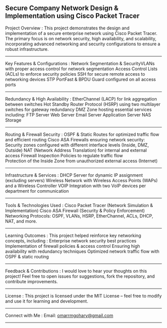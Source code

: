 Secure Company Network Design & Implementation using Cisco Packet Tracer 
--------------------------------------------------------------------------------------------------------------------------------------------------------------------------------------------------------------

Project Overview :
This project demonstrates the design and implementation of a secure enterprise network using Cisco Packet Tracer. The primary focus is on network security, high availability, and scalability, incorporating advanced networking and security configurations to ensure a robust infrastructure.

--------------------------------------------------------------------------------------------------------------------------------------------------------------------------------------------------------------

Key Features & Configurations :
  Network Segmentation & SecurityVLANs with proper access control for network segmentation
  Access Control Lists (ACLs) to enforce security policies
  SSH for secure remote access to networking devices
  STP PortFast & BPDU Guard configured on all access ports

--------------------------------------------------------------------------------------------------------------------------------------------------------------------------------------------------------------
  
Redundancy & High Availability :
  EtherChannel (LACP) for link aggregation between switches
  Hot Standby Router Protocol (HSRP) using two multilayer switches for gateway redundancy
  DMZ Zone hosting essential services including:
      FTP Server
      Web Server
      Email Server
      Application Server
      NAS Storage

--------------------------------------------------------------------------------------------------------------------------------------------------------------------------------------------------------------

Routing & Firewall Security :
  OSPF & Static Routes for optimized traffic flow and efficient routing
  Cisco ASA Firewalls ensuring network security:
  Security zones configured with different interface levels (Inside, DMZ, Outside)
  NAT (Network Address Translation) for internal and external access
  Firewall Inspection Policies to regulate traffic flow  
  Protection of the Inside Zone from unauthorized external access (Internet)

--------------------------------------------------------------------------------------------------------------------------------------------------------------------------------------------------------------

Infrastructure & Services :
  DHCP Server for dynamic IP assignment (excluding servers)
  Wireless Network with Wireless Access Points (WAPs) and a Wireless Controller
  VOIP Integration with two VoIP devices per department for communication

--------------------------------------------------------------------------------------------------------------------------------------------------------------------------------------------------------------

Tools & Technologies Used :
  Cisco Packet Tracer (Network Simulation & Implementation)
  Cisco ASA Firewall (Security & Policy Enforcement)
  Networking Protocols: OSPF, VLANs, HSRP, EtherChannel, ACLs, DHCP, NAT, and more.

--------------------------------------------------------------------------------------------------------------------------------------------------------------------------------------------------------------

Learning Outcomes :
  This project helped reinforce key networking concepts, including :
    Enterprise network security best practices
    Implementation of firewall policies & access control
    Ensuring high availability with redundancy techniques
    Optimized network traffic flow with OSPF & static routing

--------------------------------------------------------------------------------------------------------------------------------------------------------------------------------------------------------------

Feedback & Contributions :
  I would love to hear your thoughts on this project! Feel free to open issues for suggestions, fork the repository, and contribute improvements.

--------------------------------------------------------------------------------------------------------------------------------------------------------------------------------------------------------------

License :
  This project is licensed under the MIT License – feel free to modify and use it for learning and development.

--------------------------------------------------------------------------------------------------------------------------------------------------------------------------------------------------------------

Connect with Me :
  Email: omarrmgohary@gmail.com

--------------------------------------------------------------------------------------------------------------------------------------------------------------------------------------------------------------


